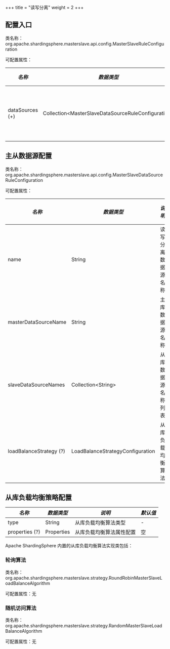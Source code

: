+++
title = "读写分离"
weight = 2
+++

## 配置入口

类名称：org.apache.shardingsphere.masterslave.api.config.MasterSlaveRuleConfiguration

可配置属性：

| *名称*           | *数据类型*                                            | *说明*       |
| --------------- | ---------------------------------------------------- | ------------ |
| dataSources (+) | Collection\<MasterSlaveDataSourceRuleConfiguration\> | 主从数据源列表 |

## 主从数据源配置

类名称：org.apache.shardingsphere.masterslave.api.config.MasterSlaveDataSourceRuleConfiguration

可配置属性：

| *名称*                  | *数据类型*                        | *说明*            | *默认值*        |
| ----------------------- | -------------------------------- | ---------------- | -------------- |
| name                    | String                           | 读写分离数据源名称 | -              |
| masterDataSourceName    | String                           | 主库数据源名称     | -              |
| slaveDataSourceNames    | Collection\<String\>             | 从库数据源名称列表 | -              |
| loadBalanceStrategy (?) | LoadBalanceStrategyConfiguration | 从库负载均衡算法   | 轮询负载均衡算法 |

## 从库负载均衡策略配置

| *名称*          | *数据类型*  | *说明*               | *默认值*        |
| -------------- | ---------- | -------------------- | -------------- |
| type           | String     | 从库负载均衡算法类型    | -              |
| properties (?) | Properties | 从库负载均衡算法属性配置 | 空             |

Apache ShardingSphere 内置的从库负载均衡算法实现类包括：

### 轮询算法

类名称：org.apache.shardingsphere.masterslave.strategy.RoundRobinMasterSlaveLoadBalanceAlgorithm

可配置属性：无

### 随机访问算法

类名称：org.apache.shardingsphere.masterslave.strategy.RandomMasterSlaveLoadBalanceAlgorithm

可配置属性：无
